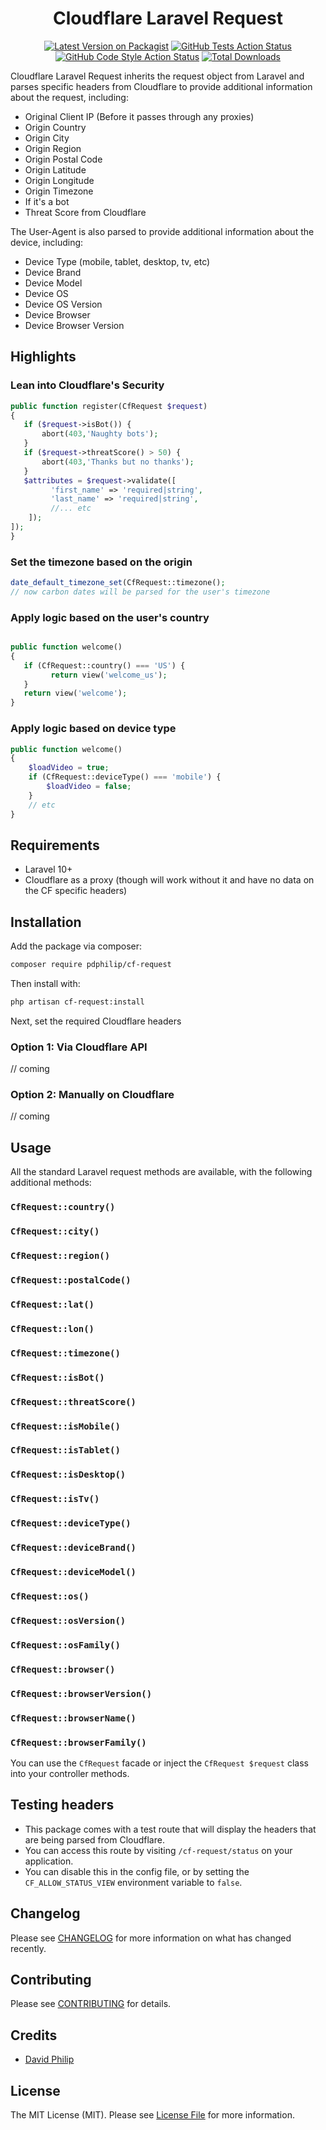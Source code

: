<div align="center">

# Cloudflare Laravel Request

[![Latest Version on Packagist](https://img.shields.io/packagist/v/pdphilip/cf-request.svg?style=flat-square)](https://packagist.org/packages/pdphilip/cf-request) [![GitHub Tests Action Status](https://img.shields.io/github/actions/workflow/status/pdphilip/cf-request/run-tests.yml?branch=main&label=tests&style=flat-square)](https://github.com/pdphilip/cf-request/actions?query=workflow%3Arun-tests+branch%3Amain) [![GitHub Code Style Action Status](https://img.shields.io/github/actions/workflow/status/pdphilip/cf-request/fix-php-code-style-issues.yml?branch=main&label=code%20style&style=flat-square)](https://github.com/pdphilip/cf-request/actions?query=workflow%3A"Fix+PHP+code+style+issues"+branch%3Amain) [![Total Downloads](https://img.shields.io/packagist/dt/pdphilip/cf-request.svg?style=flat-square)](https://packagist.org/packages/pdphilip/cf-request)

</div>

Cloudflare Laravel Request inherits the request object from Laravel and parses specific headers from Cloudflare to provide additional information about the request, including:

- Original Client IP (Before it passes through any proxies)
- Origin Country
- Origin City
- Origin Region
- Origin Postal Code
- Origin Latitude
- Origin Longitude
- Origin Timezone
- If it's a bot
- Threat Score from Cloudflare

The User-Agent is also parsed to provide additional information about the device, including:

- Device Type (mobile, tablet, desktop, tv, etc)
- Device Brand
- Device Model
- Device OS
- Device OS Version
- Device Browser
- Device Browser Version

## Highlights

### Lean into Cloudflare's Security

```php
public function register(CfRequest $request)
{
   if ($request->isBot()) {
       abort(403,'Naughty bots');
   }
   if ($request->threatScore() > 50) {
       abort(403,'Thanks but no thanks');
   }
   $attributes = $request->validate([
         'first_name' => 'required|string',
         'last_name' => 'required|string',
         //... etc
    ]);
]);
}
```

### Set the timezone based on the origin

```php
date_default_timezone_set(CfRequest::timezone();
// now carbon dates will be parsed for the user's timezone
```

### Apply logic based on the user's country

```php

public function welcome()
{
   if (CfRequest::country() === 'US') {
         return view('welcome_us');
   }
   return view('welcome');
}
```

### Apply logic based on device type

```php
public function welcome()
{
    $loadVideo = true;
    if (CfRequest::deviceType() === 'mobile') {
        $loadVideo = false;
    }
    // etc
}
```

## Requirements

- Laravel 10+
- Cloudflare as a proxy (though will work without it and have no data on the CF specific headers)

## Installation

Add the package via composer:

```bash
composer require pdphilip/cf-request
```

Then install with:

```bash
php artisan cf-request:install
```

Next, set the required Cloudflare headers

### Option 1: Via Cloudflare API

// coming

### Option 2: Manually on Cloudflare

// coming

## Usage

All the standard Laravel request methods are available, with the following additional methods:

### `CfRequest::country()`

### `CfRequest::city()`

### `CfRequest::region()`

### `CfRequest::postalCode()`

### `CfRequest::lat()`

### `CfRequest::lon()`

### `CfRequest::timezone()`

### `CfRequest::isBot()`

### `CfRequest::threatScore()`

### `CfRequest::isMobile()`

### `CfRequest::isTablet()`

### `CfRequest::isDesktop()`

### `CfRequest::isTv()`

### `CfRequest::deviceType()`

### `CfRequest::deviceBrand()`

### `CfRequest::deviceModel()`

### `CfRequest::os()`

### `CfRequest::osVersion()`

### `CfRequest::osFamily()`

### `CfRequest::browser()`

### `CfRequest::browserVersion()`

### `CfRequest::browserName()`

### `CfRequest::browserFamily()`

You can use the `CfRequest` facade or inject the `CfRequest $request` class into your controller methods.

## Testing headers

- This package comes with a test route that will display the headers that are being parsed from Cloudflare.
- You can access this route by visiting `/cf-request/status` on your application.
- You can disable this in the config file, or by setting the `CF_ALLOW_STATUS_VIEW` environment variable to `false`.

## Changelog

Please see [CHANGELOG](CHANGELOG.md) for more information on what has changed recently.

## Contributing

Please see [CONTRIBUTING](CONTRIBUTING.md) for details.

## Credits

- [David Philip](https://github.com/pdphilip)

## License

The MIT License (MIT). Please see [License File](LICENSE.md) for more information.
